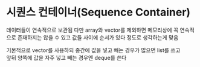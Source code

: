# 시퀀스 컨테이너(Sequence Container)

데이터들이 연속적으로 보관됨
다만 array와 vector를 제외하면 메모리상에 꼭 연속적으로 존재하지는 않을 수 있고
값들 사이에 순서가 있다 정도로 생각하는게 맞음



기본적으로 vector를 사용하되 
중간에 값을 넣고 빼는 경우가 많으면 list를 쓰고  
앞뒤 양쪽에 값을 자주 넣고 빼는 경우엔 deque를 쓴다